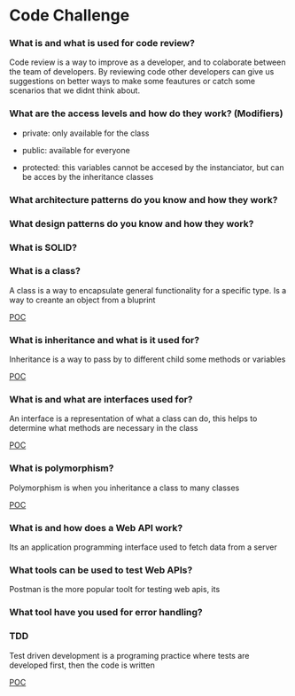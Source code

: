 # Code Challenge

### What is and what is used for code review?

Code review is a way to improve as a developer, and to colaborate between the team of developers. By reviewing code other developers can give us suggestions on better ways to make some feautures or catch some scenarios that we didnt think about.

### What are the access levels and how do they work? (Modifiers)

- private: only available for the class

- public: available for everyone

- protected: this variables cannot be accesed by the instanciator, but can be acces by the inheritance classes

### What architecture patterns do you know and how they work?



### What design patterns do you know and how they work?


### What is SOLID?

### What is a class?

A class is a way to encapsulate general functionality for a specific type. Is a way to creante an object from a bluprint

[POC](./classes/Pizza.ts)

### What is inheritance and what is it used for?

Inheritance is a way to pass by to different child some methods or variables

[POC](./classes/PepperoniPizza.ts)

### What is and what are interfaces used for?

An interface is a representation of what a class can do, this helps to determine what methods are necessary in the class

[POC](./classes/Pizza.ts)

### What is polymorphism?

Polymorphism is when you inheritance a class to many classes

[POC](./classes/HawaianPizza.ts)

### What is and how does a Web API work?

Its an application programming interface used to fetch data from a server

### What tools can be used to test Web APIs?

Postman is the more popular toolt for testing web apis, its 

### What tool have you used for error handling?

### TDD

Test driven development is a programing practice where tests are developed first, then the code is written

[POC](./components/button/button.test.tsx)
